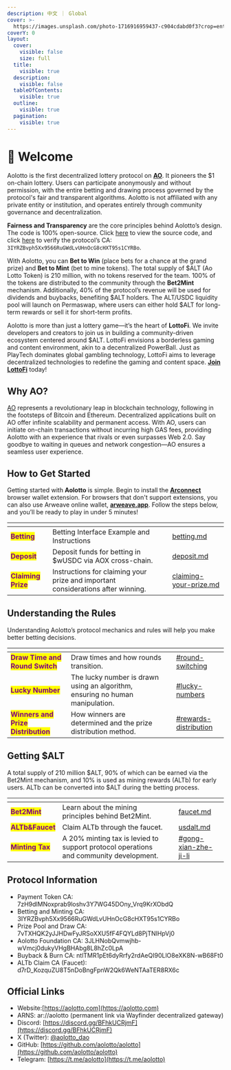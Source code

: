 ```yaml
---
description: 中文 ｜ Global
cover: >-
  https://images.unsplash.com/photo-1716916959437-c904cdabd0f3?crop=entropy&cs=srgb&fm=jpg&ixid=M3wxOTcwMjR8MHwxfHJhbmRvbXx8fHx8fHx8fDE3MjAzMjY3MzZ8&ixlib=rb-4.0.3&q=85
coverY: 0
layout:
  cover:
    visible: false
    size: full
  title:
    visible: true
  description:
    visible: false
  tableOfContents:
    visible: true
  outline:
    visible: true
  pagination:
    visible: true
---
```


# 👏 Welcome

Aolotto is the first decentralized lottery protocol on [**AO**](https://ao.arweave.dev/). It pioneers the $1 on-chain lottery. Users can participate anonymously and without permission, with the entire betting and drawing process governed by the protocol's fair and transparent algorithms. Aolotto is not affiliated with any private entity or institution, and operates entirely through community governance and decentralization.

**Fairness and Transparency** are the core principles behind Aolotto’s design. The code is 100% open-source. Click [here](https://github.com/aolotto/protocols) to view the source code, and click [here](https://www.ao.link/#/entity/3IYRZBvph5Xx9566RuGWdLvUHnOcG8cHXT95s1CYRBo) to verify the protocol’s CA: `3IYRZBvph5Xx9566RuGWdLvUHnOcG8cHXT95s1CYRBo`.

With Aolotto, you can **Bet to Win** (place bets for a chance at the grand prize) and **Bet to Mint** (bet to mine tokens). The total supply of $ALT (Ao Lotto Token) is 210 million, with no tokens reserved for the team. 100% of the tokens are distributed to the community through the **Bet2Mint** mechanism. Additionally, 40% of the protocol’s revenue will be used for dividends and buybacks, benefiting $ALT holders. The ALT/USDC liquidity pool will launch on Permaswap, where users can either hold $ALT for long-term rewards or sell it for short-term profits.

Aolotto is more than just a lottery game—it’s the heart of **LottoFi**. We invite developers and creators to join us in building a community-driven ecosystem centered around $ALT. LottoFi envisions a borderless gaming and content environment, akin to a decentralized PowerBall. Just as PlayTech dominates global gambling technology, LottoFi aims to leverage decentralized technologies to redefine the gaming and content space. [**Join LottoFi**](https://docs.aolotto.com/cn/lottofi) today!

## Why AO?

[AO](https://ao.arweave.dev/) represents a revolutionary leap in blockchain technology, following in the footsteps of Bitcoin and Ethereum. Decentralized applications built on AO offer infinite scalability and permanent access. With AO, users can initiate on-chain transactions without incurring high GAS fees, providing Aolotto with an experience that rivals or even surpasses Web 2.0. Say goodbye to waiting in queues and network congestion—AO ensures a seamless user experience.

## How to Get Started

Getting started with **Aolotto** is simple. Begin to install the [**Arconnect**](https://www.arconnect.io/) browser wallet extension. For browsers that don't support extensions, you can also use Arweave online wallet, [**arweave.app**](https://arweave.app/wallet/0/tx-list). Follow the steps below, and you’ll be ready to play in under 5 minutes!

<table data-view="cards"><thead><tr><th></th><th></th><th></th><th data-hidden data-card-target data-type="content-ref"></th></tr></thead><tbody><tr><td><mark style="color:purple;"><strong>Betting</strong></mark></td><td>Betting Interface Example and Instructions</td><td></td><td><a href="betting.md">betting.md</a></td></tr><tr><td><mark style="color:purple;"><strong>Deposit</strong></mark></td><td>Deposit funds for betting in $wUSDC via AOX cross-chain.</td><td></td><td><a href="deposit.md">deposit.md</a></td></tr><tr><td><mark style="color:purple;"><strong>Claiming Prize</strong></mark></td><td>Instructions for claiming your prize and important considerations after winning.</td><td></td><td><a href="claiming-your-prize.md">claiming-your-prize.md</a></td></tr></tbody></table>

## Understanding the Rules

Understanding Aolotto’s protocol mechanics and rules will help you make better betting decisions.

<table data-view="cards"><thead><tr><th></th><th></th><th></th><th data-hidden data-card-target data-type="content-ref"></th></tr></thead><tbody><tr><td><mark style="color:purple;"><strong>Draw Time and Round Switch</strong></mark></td><td>Draw times and how rounds transition.</td><td></td><td><a href="drawing-and-prizes.md#round-switching">#round-switching</a></td></tr><tr><td><mark style="color:purple;"><strong>Lucky Number</strong></mark></td><td>The lucky number is drawn using an algorithm, ensuring no human manipulation.</td><td></td><td><a href="drawing-and-prizes.md#lucky-numbers">#lucky-numbers</a></td></tr><tr><td><mark style="color:purple;"><strong>Winners and Prize Distribution</strong></mark></td><td>How winners are determined and the prize distribution method.</td><td></td><td><a href="drawing-and-prizes.md#rewards-distribution">#rewards-distribution</a></td></tr></tbody></table>

## Getting $ALT

A total supply of 210 million $ALT, 90% of which can be earned via the Bet2Mint mechanism, and 10% is used as mining rewards (ALTb) for early users. ALTb can be converted into $ALT during the betting process.

<table data-view="cards"><thead><tr><th></th><th></th><th></th><th data-hidden data-card-target data-type="content-ref"></th></tr></thead><tbody><tr><td><mark style="color:purple;"><strong>Bet2Mint</strong></mark></td><td>Learn about the mining principles behind Bet2Mint.</td><td></td><td><a href="faucet.md">faucet.md</a></td></tr><tr><td><mark style="color:purple;"><strong>ALTb&#x26;Faucet</strong></mark></td><td>Claim ALTb through the faucet.</td><td></td><td><a href="usdalt.md">usdalt.md</a></td></tr><tr><td><mark style="color:purple;"><strong>Minting Tax</strong></mark></td><td>A 20% minting tax is levied to support protocol operations and community development.</td><td></td><td><a href="usdalt.md#gong-xian-zhe-ji-li">#gong-xian-zhe-ji-li</a></td></tr></tbody></table>

## **Protocol Information**

* Payment Token CA: 7zH9dlMNoxprab9loshv3Y7WG45DOny\_Vrq9KrXObdQ
* Betting and Minting CA: 3IYRZBvph5Xx9566RuGWdLvUHnOcG8cHXT95s1CYRBo
* Prize Pool and Draw CA: 7vTXHQK2yJJHDwFyJRSoXXU5fF4FQYLd8PjTNlHpVj0
* Aolotto Foundation CA: 3JLHNobQvmwjhb-wVmcj0dukyVHgBHAbg8L8hZc0LpA
* Buyback & Burn CA: ntlTMR1pEt6dyRrfy2rdAeQI90LlO8eXK8N-wB68Ft0
* ALTb Claim CA (Faucet): d7rD\_KozquZU8T5nDoBngFpnW2Qk6WeNTAaTER8RX6c

## **Official Links**

* Website:[https://aolotto.com](https://aolotto.com)
* ARNS: ar://aolotto (permanent link via Wayfinder decentralized gateway)
* Discord: [https://discord.gg/BFhkUCRjmF](https://discord.gg/BFhkUCRjmF)
* X (Twitter): [@aolotto\_dao](https://twitter.com/aolotto_dao)
* GitHub: [https://github.com/aolotto/aolotto](https://github.com/aolotto/aolotto)
* Telegram: [https://t.me/aolotto](https://t.me/aolotto)

